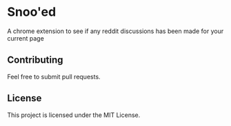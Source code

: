 # Snoo'ed

A chrome extension to see if any reddit discussions has been made for your current page 

## Contributing

Feel free to submit pull requests.

## License

This project is licensed under the MIT License.
